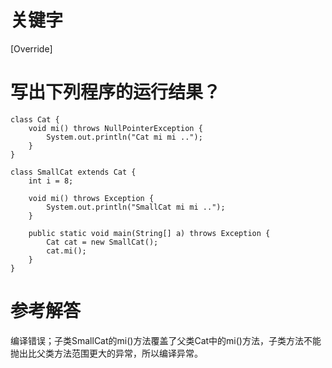 # 关键字

\[Override\]

# 写出下列程序的运行结果？

```
class Cat {
    void mi() throws NullPointerException {
        System.out.println("Cat mi mi ..");
    }
}

class SmallCat extends Cat {
    int i = 8;

    void mi() throws Exception {
        System.out.println("SmallCat mi mi ..");
    }

    public static void main(String[] a) throws Exception {
        Cat cat = new SmallCat();
        cat.mi();
    }
}
```

# 参考解答

编译错误；子类SmallCat的mi\(\)方法覆盖了父类Cat中的mi\(\)方法，子类方法不能抛出比父类方法范围更大的异常，所以编译异常。

